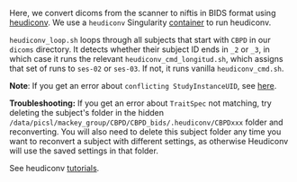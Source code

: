 Here, we convert dicoms from the scanner to niftis in BIDS format using [heudiconv](https://heudiconv.readthedocs.io/). We use a `heudiconv` Singularity [container](https://github.com/mackeylab/home/wiki/Singularity-containers) to run heudiconv. 

`heudiconv_loop.sh` loops through all subjects that start with `CBPD` in our `dicoms` directory. It detects whether their subject ID ends in `_2` or `_3`, in which case it runs the relevant `heudiconv_cmd_longitud.sh`, which assigns that set of runs to `ses-02` or `ses-03`. If not, it runs vanilla `heudiconv_cmd.sh`.

**Note**: If you get an error about `conflicting StudyInstanceUID`, see [here](https://github.com/mackeylab/bids_ppc_scripts/utilities).

**Troubleshooting:** If you get an error about `TraitSpec` not matching, try deleting the subject's folder in the hidden `/data/picsl/mackey_group/CBPD/CBPD_bids/.heudiconv/CBPDxxx` folder and reconverting. You will also need to delete this subject folder any time you want to reconvert a subject with different settings, as otherwise Heudiconv will use the saved settings in that folder.

See heudiconv [tutorials](https://heudiconv.readthedocs.io/en/latest/tutorials.html).
